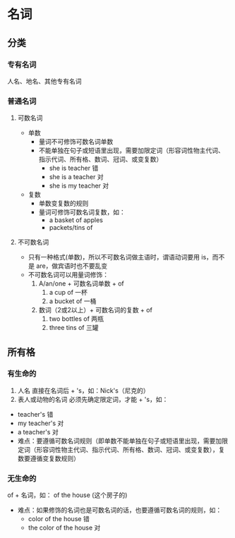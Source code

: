 # 名词

## 分类

### 专有名词

人名、地名、其他专有名词

### 普通名词

1. 可数名词
   - 单数
     - 量词不可修饰可数名词单数
     - 不能单独在句子或短语里出现，需要加限定词（形容词性物主代词、指示代词、所有格、数词、冠词、或变复数）
       - she is teacher 错
       - she is a teacher 对
       - she is my teacher 对
   - 复数
     - 单数变复数的规则
     - 量词可修饰可数名词复数，如：
       - a basket of apples
       - packets/tins of


2. 不可数名词
   - 只有一种格式(单数)，所以不可数名词做主语时，谓语动词要用 is，而不是 are，做宾语时也不要乱变
   - 不可数名词可以用量词修饰：
       1. A/an/one + 可数名词单数 + of 
          1. a cup of 一杯
          2. a bucket of 一桶
       2. 数词（2或2以上）+ 可数名词的复数 + of
          1. two bottles of 两瓶
          2. three tins of 三罐


## 所有格

### 有生命的

1. 人名
直接在名词后 + 's，如：Nick's（尼克的）
2. 表人或动物的名词
必须先确定限定词，才能 + 's，如：
- teacher's 错
- my teacher's 对
- a teacher's 对
- 难点：要遵循可数名词规则（即单数不能单独在句子或短语里出现，需要加限定词（形容词性物主代词、指示代词、所有格、数词、冠词、或变复数），复数要遵循变复数规则）



### 无生命的
of + 名词，如： of the house (这个房子的)
- 难点：如果修饰的名词也是可数名词的话，也要遵循可数名词的规则，如：
  - color of the house 错
  - the color of the house 对